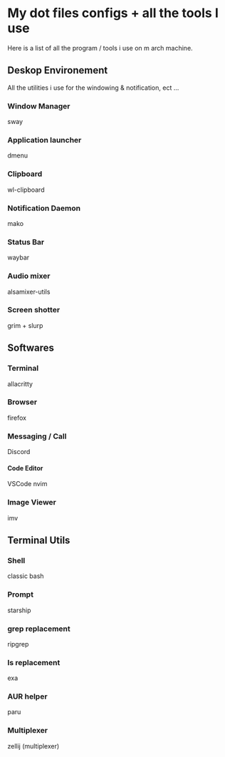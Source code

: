 # My dot files configs + all the tools I use
Here is a list of all the program / tools i use on m arch machine.

## Deskop Environement
All the utilities i use for the windowing & notification, ect ...

### Window Manager
sway

### Application launcher 
dmenu

### Clipboard
wl-clipboard

### Notification Daemon
mako

### Status Bar
waybar

### Audio mixer
alsamixer-utils

### Screen shotter
grim + slurp

## Softwares

### Terminal
allacritty

### Browser
firefox

### Messaging / Call
Discord

#### Code Editor
VSCode 
nvim

### Image Viewer
imv

## Terminal Utils

### Shell
classic bash

### Prompt
starship

### grep replacement
ripgrep

### ls replacement
exa

### AUR helper
paru

### Multiplexer
zellij (multiplexer)
